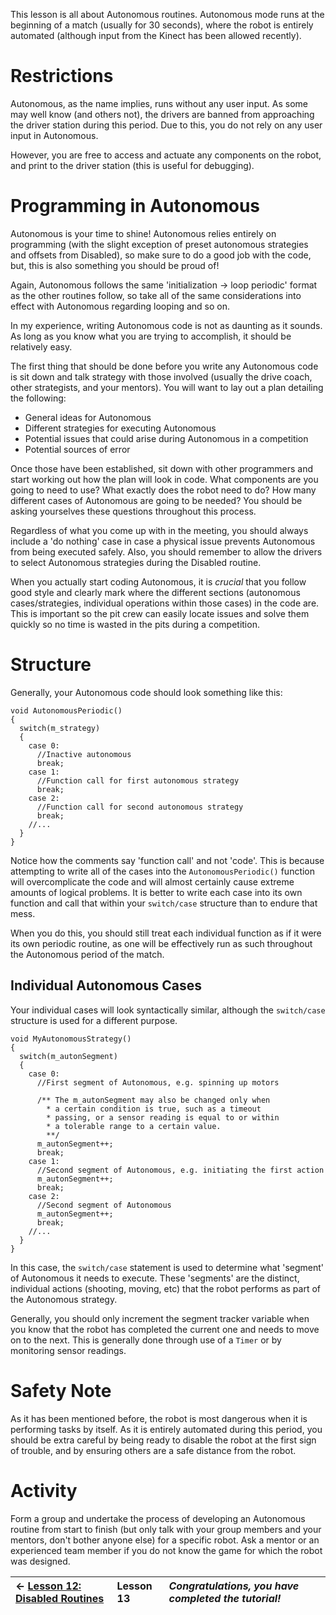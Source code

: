 This lesson is all about Autonomous routines. Autonomous mode runs at the beginning of a match (usually for 30 seconds), where the robot is entirely automated (although input from the Kinect has been allowed recently).



# Restrictions #

Autonomous, as the name implies, runs without any user input. As some may well know (and others not), the drivers are banned from approaching the driver station during this period. Due to this, you do not rely on any user input in Autonomous.

However, you are free to access and actuate any components on the robot, and print to the driver station (this is useful for debugging).

# Programming in Autonomous #

Autonomous is your time to shine! Autonomous relies entirely on programming (with the slight exception of preset autonomous strategies and offsets from Disabled), so make sure to do a good job with the code, but, this is also something you should be proud of!

Again, Autonomous follows the same 'initialization → loop periodic' format as the other routines follow, so take all of the same considerations into effect with Autonomous regarding looping and so on.

In my experience, writing Autonomous code is not as daunting as it sounds. As long as you know what you are trying to accomplish, it should be relatively easy.

The first thing that should be done before you write any Autonomous code is sit down and talk strategy with those involved (usually the drive coach, other strategists, and your mentors). You will want to lay out a plan detailing the following:

  * General ideas for Autonomous
  * Different strategies for executing Autonomous
  * Potential issues that could arise during Autonomous in a competition
  * Potential sources of error

Once those have been established, sit down with other programmers and start working out how the plan will look in code. What components are you going to need to use? What exactly does the robot need to do? How many different cases of Autonomous are going to be needed? You should be asking yourselves these questions throughout this process.

Regardless of what you come up with in the meeting, you should always include a 'do nothing' case in case a physical issue prevents Autonomous from being executed safely. Also, you should remember to allow the drivers to select Autonomous strategies during the Disabled routine.

When you actually start coding Autonomous, it is _crucial_ that you follow good style and clearly mark where the different sections (autonomous cases/strategies, individual operations within those cases) in the code are. This is important so the pit crew can easily locate issues and solve them quickly so no time is wasted in the pits during a competition.

# Structure #

Generally, your Autonomous code should look something like this:

```
void AutonomousPeriodic()
{
  switch(m_strategy)
  {
    case 0:
      //Inactive autonomous
      break;
    case 1:
      //Function call for first autonomous strategy
      break;
    case 2:
      //Function call for second autonomous strategy
      break;
    //...
  }
}
```

Notice how the comments say 'function call' and not 'code'. This is because attempting to write all of the cases into the `AutonomousPeriodic()` function will overcomplicate the code and will almost certainly cause extreme amounts of logical problems. It is better to write each case into its own function and call that within your `switch/case` structure than to endure that mess.

When you do this, you should still treat each individual function as if it were its own periodic routine, as one will be effectively run as such throughout the Autonomous period of the match.

## Individual Autonomous Cases ##

Your individual cases will look syntactically similar, although the `switch/case` structure is used for a different purpose.

```
void MyAutonomousStrategy()
{
  switch(m_autonSegment)
  {
    case 0:
      //First segment of Autonomous, e.g. spinning up motors
      
      /** The m_autonSegment may also be changed only when 
        * a certain condition is true, such as a timeout
        * passing, or a sensor reading is equal to or within
        * a tolerable range to a certain value.
        **/
      m_autonSegment++;
      break;
    case 1:
      //Second segment of Autonomous, e.g. initiating the first action
      m_autonSegment++;
      break;
    case 2:
      //Second segment of Autonomous
      m_autonSegment++;
      break;
    //...
  }
}
```

In this case, the `switch/case` statement is used to determine what 'segment' of Autonomous it needs to execute. These 'segments' are the distinct, individual actions (shooting, moving, etc) that the robot performs as part of the Autonomous strategy.

Generally, you should only increment the segment tracker variable when you know that the robot has completed the current one and needs to move on to the next. This is generally done through use of a `Timer` or by monitoring sensor readings.

# Safety Note #

As it has been mentioned before, the robot is most dangerous when it is performing tasks by itself. As it is entirely automated during this period, you should be extra careful by being ready to disable the robot at the first sign of trouble, and by ensuring others are a safe distance from the robot.

# Activity #

Form a group and undertake the process of developing an Autonomous routine from start to finish (but only talk with your group members and your mentors, don't bother anyone else) for a specific robot. Ask a mentor or an experienced team member if you do not know the game for which the robot was designed.

| ← [Lesson 12: Disabled Routines](WPI_Lesson12.md)  | **Lesson 13** | _Congratulations, you have completed the tutorial!_ |
|:-----------------------------------------------------|:--------------|:----------------------------------------------------|